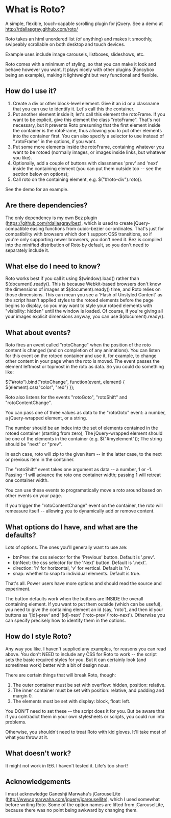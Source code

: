 What is Roto?
=============
A simple, flexible, touch-capable scrolling plugin for jQuery.
See a demo at http://rdallasgray.github.com/roto/

Roto takes an html unordered list (of anything) and makes it smoothly, swipeably scrollable on both desktop and touch devices.

Example uses include image carousels, listboxes, slideshows, etc.

Roto comes with a minimum of styling, so that you can make it look and behave however you want. It plays nicely with other plugins (Fancybox being an example), making it lightweight but very functional and flexible.


How do I use it?
----------------
1. Create a div or other block-level element. Give it an id or a classname that you can use to identify it. Let's call this the container.
2. Put another element inside it; let's call this element the rotoFrame. If you want to be explicit, give this element the class "rotoFrame". That's not necessary, but it prevents Roto presuming that the first element inside the container is the rotoFrame, thus allowing you to put other elements into the container first. You can also specify a selector to use instead of ".rotoFrame" in the options, if you want.
3. Put some more elements inside the rotoFrame, containing whatever you want to be rotoed (normally images, or images inside links, but whatever you like).
4. Optionally, add a couple of buttons with classnames 'prev' and 'next' inside the containing element (you can put them outside too -- see the section below on options);
5. Call roto on the containing element, e.g. $("#roto-div").roto().

See the demo for an example.


Are there dependencies?
-----------------------
The only dependency is my own Bez plugin (https://github.com/rdallasgray/bez), which is used to create jQuery-compatible easing functions from cubic-bezier co-ordinates. That's just for compatibility with browsers which don't support CSS transitions, so if you're only supporting newer browsers, you don't need it. Bez is compiled into the minified distribution of Roto by default, so you don't need to separately include it.


What else do I need to know?
----------------------------
Roto works best if you call it using $(window).load() rather than $(document).ready(). This is because Webkit-based browsers don't know the dimensions of images at $(document).ready() time, and Roto relies on those dimensions. This can mean you see a 'Flash of Unstyled Content' as the script hasn't applied styles to the rotoed elements before the page begins to display, so you may want to style your rotoed elements with "visibility: hidden" until the window is loaded. Of course, if you're giving all your images explicit dimensions anyway, you can use $(document).ready().


What about events?
------------------
Roto fires an event called "rotoChange" when the position of the roto content is changed (and on completion of any animations). You can listen for this event on the rotoed container and use it, for example, to change other content in your page when the roto is moved. The event passes the element leftmost or topmost in the roto as data. So you could do something like:

$("#roto").bind("rotoChange", function(event, element) { $(element).css("color", "red") });

Roto also listens for the events "rotoGoto", "rotoShift" and "rotoContentChange".

You can pass one of three values as data to the "rotoGoto" event: a number, a jQuery-wrapped element, or a string. 

The number should be an index into the set of elements contained in the rotoed container (starting from zero);
The jQuery-wrapped element should be one of the elements in the container (e.g. $("#myelement"));
The string should be "next" or "prev".

In each case, roto will zip to the given item -- in the latter case, to the next or previous item in the container.

The "rotoShift" event takes one argument as data -- a number, 1 or -1. Passing -1 will advance the roto one container width; passing 1 will retreat one container width.

You can use these events to programatically move a roto around based on other events on your page.

If you trigger the "rotoContentChange" event on the container, the roto will remeasure itself -- allowing you to dynamically add or remove content.


What options do I have, and what are the defaults?
--------------------------------------------------
Lots of options. The ones you'll generally want to use are:

- btnPrev: the css selector for the 'Previous' button. Default is '.prev'.
- btnNext: the css selector for the 'Next' button. Default is '.next'.
- direction: 'h' for horizontal, 'v' for vertical. Default is 'h'.
- snap: whether to snap to individual elements. Default is true.

That's all. Power users have more options and should read the source and experiment.

The button defaults work when the buttons are INSIDE the overall containing element. If you want to put them outside (which can be useful), you need to give the containing element an id (say, 'roto'), and then id your buttons as '[id]-prev' and '[id]-next' ('roto-prev'/'roto-next'). Otherwise you can specify precisely how to identify them in the options.


How do I style Roto?
--------------------
Any way you like. I haven't supplied any examples, for reasons you can read above. You don't NEED to include any CSS for Roto to work -- the script sets the basic required styles for you. But it can certainly look (and sometimes work) better with a bit of design nous.

There are certain things that will break Roto, though:

1. The outer container must be set with overflow: hidden, position: relative.
2. The inner container must be set with position: relative, and padding and margin 0.
3. The elements must be set with display: block, float: left.

You DON'T need to set these -- the script does it for you. But be aware that if you contradict them in your own stylesheets or scripts, you could run into problems.

Otherwise, you shouldn't need to treat Roto with kid gloves. It'll take most of what you throw at it.


What doesn't work?
------------------
It might not work in IE6. I haven't tested it. Life's too short!


Acknowledgements
----------------
I must acknowledge Ganeshji Marwaha's jCarouselLite (http://www.gmarwaha.com/jquery/jcarousellite), which I used somewhat before writing Roto. Some of the option names are lifted from jCarouselLite, because there was no point being awkward by changing them.